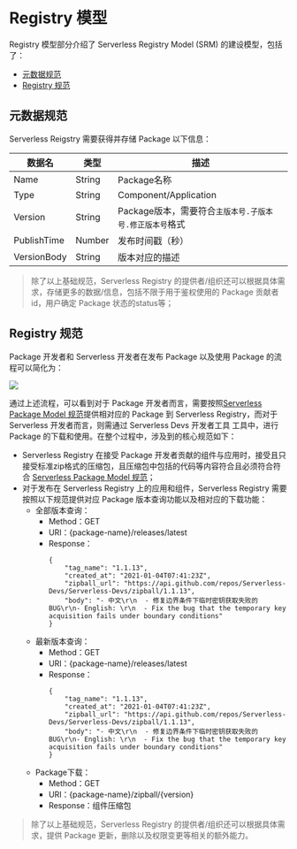 # Registry 模型

Registry 模型部分介绍了 Serverless Registry Model (SRM) 的建设模型，包括了：

- [元数据规范](#元数据规范)
- [Registry 规范](#registry规范)

## 元数据规范

Serverless Reigstry 需要获得并存储 Package 以下信息：

| 数据名 |  类型   | 描述  |
|  ----  | ----  | ----  |
| Name  | String | Package名称 |
| Type  | String | Component/Application |
| Version  | String | Package版本，需要符合`主版本号.子版本号.修正版本号`格式 |
| PublishTime  | Number | 发布时间戳（秒） |
| VersionBody  | String | 版本对应的描述 |

> 除了以上基础规范，Serverless Registry 的提供者/组织还可以根据具体需求，存储更多的数据/信息，包括不限于用于鉴权使用的 Package 贡献者id，用户确定 Package 状态的status等；

## Registry 规范

Package 开发者和 Serverless 开发者在发布 Package 以及使用 Package 的流程可以简化为：

![](https://serverless-article-picture.oss-cn-hangzhou.aliyuncs.com/1631783208215_20210916090651949970.png)

通过上述流程，可以看到对于 Package 开发者而言，需要按照[Serverless Package Model 规范](./serverless_pacakge_model.md)提供相对应的 Package 到 Serverless Registry，而对于 Serverless 开发者而言，则需通过 Serverless Devs 开发者工具 工具中，进行 Package 的下载和使用。在整个过程中，涉及到的核心规范如下：

- Serverless Registry 在接受 Package 开发者贡献的组件与应用时，接受且只接受标准zip格式的压缩包，且压缩包中包括的代码等内容符合且必须符合符合 [Serverless Package Model 规范](./serverless_pacakge_model.md)；
- 对于发布在 Serverless Registry 上的应用和组件，Serverless Registry 需要按照以下规范提供对应 Package 版本查询功能以及相对应的下载功能：
    - 全部版本查询：
        - Method：GET
        - URI：{package-name}/releases/latest
        - Response：
            ```
            {
                "tag_name": "1.1.13",
                "created_at": "2021-01-04T07:41:23Z",
                "zipball_url": "https://api.github.com/repos/Serverless-Devs/Serverless-Devs/zipball/1.1.13",
                "body": "- 中文\r\n  - 修复边界条件下临时密钥获取失败的BUG\r\n- English: \r\n  - Fix the bug that the temporary key acquisition fails under boundary conditions"
            }
            ```
    - 最新版本查询：
        - Method：GET
        - URI：{package-name}/releases/latest
        - Response：
            ```
            {
                "tag_name": "1.1.13",
                "created_at": "2021-01-04T07:41:23Z",
                "zipball_url": "https://api.github.com/repos/Serverless-Devs/Serverless-Devs/zipball/1.1.13",
                "body": "- 中文\r\n  - 修复边界条件下临时密钥获取失败的BUG\r\n- English: \r\n  - Fix the bug that the temporary key acquisition fails under boundary conditions"
            }
            ```
    - Package下载：
        - Method：GET
        - URI：{package-name}/zipball/{version}
        - Response：组件压缩包

> 除了以上基础规范，Serverless Registry 的提供者/组织还可以根据具体需求，提供 Package 更新，删除以及权限变更等相关的额外能力。
